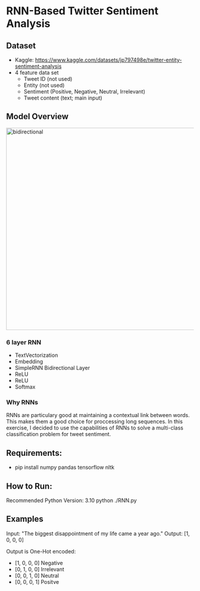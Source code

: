 # RNN-Based Twitter Sentiment Analysis

## Dataset
- Kaggle: https://www.kaggle.com/datasets/jp797498e/twitter-entity-sentiment-analysis
- 4 feature data set 
  - Tweet ID (not used)
  - Entity (not used)
  - Sentiment (Positive, Negative, Neutral, Irrelevant)
  - Tweet content (text; main input)

## Model Overview
<img width="514" height="543" alt="bidirectional" src="https://github.com/user-attachments/assets/c3aa41d3-fd9f-4229-b51f-566eb3ff7391" />

### 6 layer RNN
- TextVectorization
- Embedding
- SimpleRNN Bidirectional Layer
- ReLU
- ReLU
- Softmax

### Why RNNs
RNNs are particulary good at maintaining a contextual link between words. This makes them a good choice for proccessing long sequences. In this exercise, I decided to use the capabilities of RNNs to solve a multi-class classification problem for tweet sentiment.

## Requirements:
- pip install numpy pandas tensorflow nltk

## How to Run:
Recommended Python Version:  3.10
python ./RNN.py

## Examples
Input: "The biggest disappointment of my life came a year ago."
Output: [1, 0, 0, 0]

Output is One-Hot encoded:
- [1, 0, 0, 0] Negative
- [0, 1, 0, 0] Irrelevant
- [0, 0, 1, 0] Neutral
- [0, 0, 0, 1] Positve
